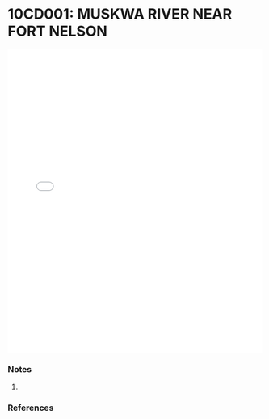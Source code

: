 # 10CD001: MUSKWA RIVER NEAR FORT NELSON

<iframe src="/_static/stations/10CD001_fdc.html" width="100%" height="600" frameborder="0"></iframe>

### Notes
1. 

### References

